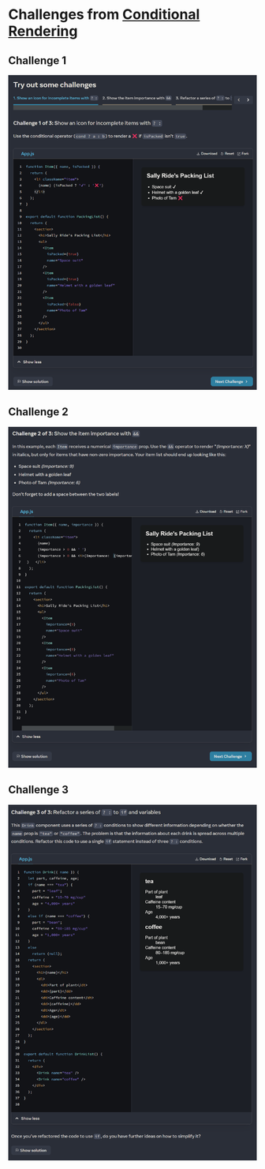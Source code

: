 # Challenges from [Conditional Rendering](https://beta.reactjs.org/learn/conditional-rendering "link")

## Challenge 1
![screenshot](./screenshots/1.png "Demo")

## Challenge 2
![screenshot](./screenshots/2.png "Demo")

## Challenge 3
![screenshot](./screenshots/3.png "Demo")